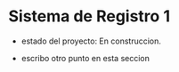 <h1>Sistema de Registro 1</h1>

- estado del proyecto: En construccion.

- escribo otro punto en esta seccion 
